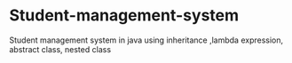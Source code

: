 # Student-management-system
Student management system in java using inheritance ,lambda expression, abstract class, nested class
